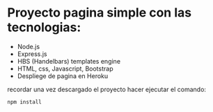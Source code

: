 # Proyecto pagina simple con las tecnologias: 

- Node.js
- Express.js
- HBS (Handelbars) templates engine
- HTML, css, Javascript, Bootstrap
- Despliege de pagina en Heroku

recordar una vez descargado el proyecto hacer ejecutar el comando: 

```
npm install
```